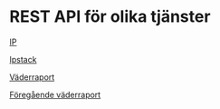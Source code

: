 # REST API för olika tjänster

[IP](ip_check_rest)

[Ipstack](ipstack_api)

[Väderraport](weather_check_rest)

[Föregående väderraport](historical_weather_check_rest)
